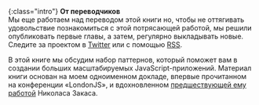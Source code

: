 {:class="intro"}
**От переводчиков**  
Мы еще работаем над переводом этой книги но, чтобы не оттягивать удовольствие
познакомиться с этой потрясающей работой, мы решили опубликовать первые главы, а
затем, регулярно выкладывать новые. Следите за проектом в [Twitter][2] или с помощью
[RSS][3].

В этой книге мы обсудим набор паттернов, который поможет вам в создании 
больших масштабируемых JavaScript-приложений. Материал книги основан на моем
одноименном докладе, впервые прочитанном на конференции «LondonJS», и
вдохновленном [предшествующей ему работой][1] Николаса Закаса.

[1]: http://addyosmani.com/largescalejavascript/
[2]: https://twitter.com/largescaleJS_ru
[3]: /atom.xml
